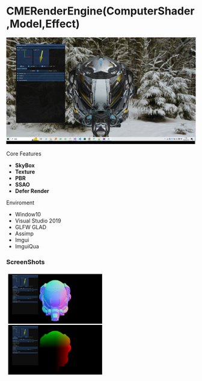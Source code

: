 # CMERenderEngine(ComputerShader,Model,Effect)
<div align="center">
  <img src="screenshots/1.jpg">
</div>

Core Features
- **SkyBox**
- **Texture**
- **PBR**
- **SSAO**
- **Defer Render**

Enviroment
- Window10
- Visual Studio 2019
- GLFW GLAD
- Assimp
- Imgui
- ImguiQua

### ScreenShots

<div style="padding: 5px">
    <img src="screenshots/2.jpg" width="250" />
    <img src="screenshots/3.jpg" width="250" />
</div>
